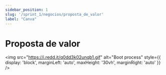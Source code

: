 ```yaml
---
sidebar_position: 1
slug: '/sprint_1/negocios/proposta_de_valor'
label: "Canva"
---
```


# Proposta de valor

<img src="https://i.redd.it/q0dd3k02unqb1.gif" alt="Boot process" style={{ display: 'block', marginLeft: 'auto', maxHeight: '30vh', marginRight: 'auto' }} />